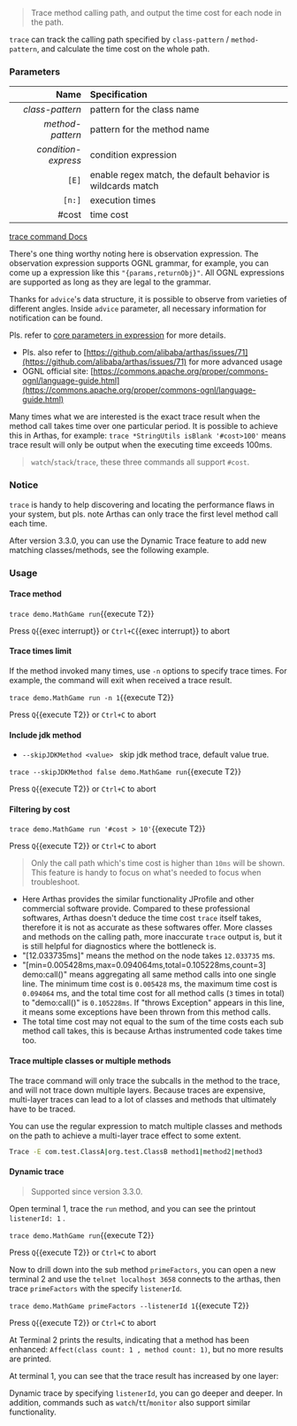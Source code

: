 > Trace method calling path, and output the time cost for each node in the path.

`trace` can track the calling path specified by `class-pattern` / `method-pattern`, and calculate the time cost on the whole path.

### Parameters

|                Name | Specification                                               |
| ------------------: | :---------------------------------------------------------- |
|     _class-pattern_ | pattern for the class name                                  |
|    _method-pattern_ | pattern for the method name                                 |
| _condition-express_ | condition expression                                        |
|               `[E]` | enable regex match, the default behavior is wildcards match |
|              `[n:]` | execution times                                             |
|               #cost | time cost                                                   |

[trace command Docs](https://arthas.aliyun.com/en/doc/trace.html)

There's one thing worthy noting here is observation expression. The observation expression supports OGNL grammar, for example, you can come up a expression like this `"{params,returnObj}"`. All OGNL expressions are supported as long as they are legal to the grammar.

Thanks for `advice`'s data structure, it is possible to observe from varieties of different angles. Inside `advice` parameter, all necessary information for notification can be found.

Pls. refer to [core parameters in expression](advice-class.md) for more details.

- Pls. also refer to [https://github.com/alibaba/arthas/issues/71](https://github.com/alibaba/arthas/issues/71) for more advanced usage
- OGNL official site: [https://commons.apache.org/proper/commons-ognl/language-guide.html](https://commons.apache.org/proper/commons-ognl/language-guide.html)

Many times what we are interested is the exact trace result when the method call takes time over one particular period. It is possible to achieve this in Arthas, for example: `trace *StringUtils isBlank '#cost>100'` means trace result will only be output when the executing time exceeds 100ms.

> `watch`/`stack`/`trace`, these three commands all support `#cost`.

### Notice

`trace` is handy to help discovering and locating the performance flaws in your system, but pls. note Arthas can only trace the first level method call each time.

After version 3.3.0, you can use the Dynamic Trace feature to add new matching classes/methods, see the following example.

### Usage

#### Trace method

`trace demo.MathGame run`{{execute T2}}

Press `Q`{{exec interrupt}} or `Ctrl+C`{{exec interrupt}} to abort

#### Trace times limit

If the method invoked many times, use `-n` options to specify trace times. For example, the command will exit when received a trace result.

`trace demo.MathGame run -n 1`{{execute T2}}

Press `Q`{{execute T2}} or `Ctrl+C` to abort

#### Include jdk method

- `--skipJDKMethod <value> ` skip jdk method trace, default value true.

`trace --skipJDKMethod false demo.MathGame run`{{execute T2}}

Press `Q`{{execute T2}} or `Ctrl+C` to abort

#### Filtering by cost

`trace demo.MathGame run '#cost > 10'`{{execute T2}}

Press `Q`{{execute T2}} or `Ctrl+C` to abort

> Only the call path which's time cost is higher than `10ms` will be shown. This feature is handy to focus on what's needed to focus when troubleshoot.

- Here Arthas provides the similar functionality JProfile and other commercial software provide. Compared to these professional softwares, Arthas doesn't deduce the time cost `trace` itself takes, therefore it is not as accurate as these softwares offer. More classes and methods on the calling path, more inaccurate `trace` output is, but it is still helpful for diagnostics where the bottleneck is.
- "[12.033735ms]" means the method on the node takes `12.033735` ms.
- "[min=0.005428ms,max=0.094064ms,total=0.105228ms,count=3] demo:call()" means aggregating all same method calls into one single line. The minimum time cost is `0.005428` ms, the maximum time cost is `0.094064` ms, and the total time cost for all method calls (`3` times in total) to "demo:call()" is `0.105228ms`. If "throws Exception" appears in this line, it means some exceptions have been thrown from this method calls.
- The total time cost may not equal to the sum of the time costs each sub method call takes, this is because Arthas instrumented code takes time too.

#### Trace multiple classes or multiple methods

The trace command will only trace the subcalls in the method to the trace, and will not trace down multiple layers. Because traces are expensive, multi-layer traces can lead to a lot of classes and methods that ultimately have to be traced.

You can use the regular expression to match multiple classes and methods on the path to achieve a multi-layer trace effect to some extent.

```bash
Trace -E com.test.ClassA|org.test.ClassB method1|method2|method3
```

#### Dynamic trace

> Supported since version 3.3.0.

Open terminal 1, trace the `run` method, and you can see the printout `listenerId: 1` .

`trace demo.MathGame run`{{execute T2}}

Press `Q`{{execute T2}} or `Ctrl+C` to abort

Now to drill down into the sub method `primeFactors`, you can open a new terminal 2 and use the `telnet localhost 3658` connects to the arthas, then trace `primeFactors` with the specify `listenerId`.

`trace demo.MathGame primeFactors --listenerId 1`{{execute T2}}

Press `Q`{{execute T2}} or `Ctrl+C` to abort

At Terminal 2 prints the results, indicating that a method has been enhanced: `Affect(class count: 1 , method count: 1)`, but no more results are printed.

At terminal 1, you can see that the trace result has increased by one layer:

Dynamic trace by specifying `listenerId`, you can go deeper and deeper. In addition, commands such as `watch`/`tt`/`monitor` also support similar functionality.
